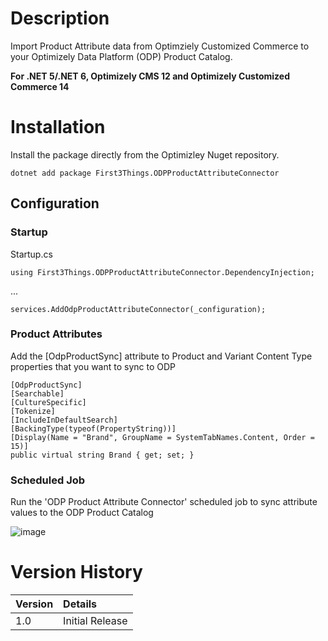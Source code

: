 # Description

Import Product Attribute data from Optimziely Customized Commerce to your Optimizely Data Platform (ODP) Product Catalog. 

**For .NET 5/.NET 6, Optimizely CMS 12 and Optimizely Customized Commerce 14**

# Installation

Install the package directly from the Optimizley Nuget repository.

```
dotnet add package First3Things.ODPProductAttributeConnector
```

## Configuration

### Startup

Startup.cs

```
using First3Things.ODPProductAttributeConnector.DependencyInjection;
```
...
```
services.AddOdpProductAttributeConnector(_configuration);
```

### Product Attributes

Add the [OdpProductSync] attribute to Product and Variant Content Type properties that you want to sync to ODP

```
[OdpProductSync]
[Searchable]
[CultureSpecific]
[Tokenize]
[IncludeInDefaultSearch]
[BackingType(typeof(PropertyString))]
[Display(Name = "Brand", GroupName = SystemTabNames.Content, Order = 15)]
public virtual string Brand { get; set; }
```

### Scheduled Job

Run the 'ODP Product Attribute Connector' scheduled job to sync attribute values to the ODP Product Catalog

![image](https://user-images.githubusercontent.com/19771039/221544669-fa35e11e-910b-450f-8621-8e3b64d60238.png)

# Version History

 |Version| Details|
 |:---|:---------------|
 |1.0|Initial Release|
